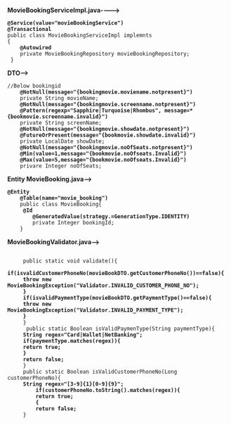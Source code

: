 **MovieBookingServiceImpl.java---->**

<p><code><b>@Service(value="movieBookingService")
@Transactional</b>
public class MovieBookingServiceImpl implemnts 
{
	<b>@Autowired</b>
	private MovieBookingRepository movieBookingRepository;
 }</code></p>

**DTO-->**
<p><code>//Below bookingid
	<b>@NotNull(message="{bookingmovie.moviename.notpresent}")</b>
	private String movieName;
	<b>@NotNull(message="{bookingmovie.screenname.notpresent}")
	@Pattern(regexp="Sapphire|Turquoise|Rhombus", message=*{bookmovie.screenname.invalid}")</b>
	private String screenName;
	<b>@NotNull(message="{bookingmovie.showdate.notpresent}")
	@FutureOrPresent(message="{bookmovie.showdate.invalid}")</b>
	private LocalDate showDate;
	<b>@NotNull(message="{bookingmovie.noOfSeats.notpresent}")
	@Min(value=1,message="{bookmovie.noOfseats.Invalid}")
	@Max(value=5,message="{bookmovie.noOfseats.Invalid}")</b>
	privare Integer noOfSeats;
</code></p>

**Entity MovieBooking.java-->**
<p><code><b>@Entity
	@Table(name="movie_booking")</b>
	public class MovieBooking{
	<b>	@Id
		@GeneratedValue(strategy.=GenerationType.IDENTITY)
	</b>    private Integer bookingId;
	}
</code></p>

**MovieBookingValidator.java-->**
 <p><code>
	 public static void validate(){
	 <b>if(isvalidCustomerPhoneNo(movieBookDTO.getCustomerPhoneNo())==false){
	 throw new MovieBookingException("Validator.INVALID_CUSTOMER_PHONE_NO");
	 }
	 if(isvalidPaymentType(movieBookDTO.getPaymentType()==false){
	 throw new MovieBookingException("Validator.INVALID_PAYMENT_TYPE");
	 }</b>
	 }
	  public static Boolean isValidPaymenType(String paymentType){
	 <b>String regex="Card|Wallet|NetBanking";
	 if(paymentType.matches(regex)){
	 return true;
	 }
	 return false;</b>
	 }
	 public static Boolean isValidCustomerPhoneNo(Long customerPhoneNo){
	 <b>String regex="[3-9]{1}[0-9]{9}";
		 if(customerPhoneNo.toString().matches(regex)){
		 return true;
		 {
		 return false;</b>
	 }
 </code></p>
